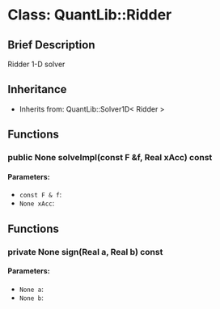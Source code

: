 # Class: QuantLib::Ridder

## Brief Description
Ridder 1-D solver 

## Inheritance
- Inherits from: QuantLib::Solver1D< Ridder >

## Functions
### public None solveImpl(const F &f, Real xAcc) const

#### Parameters:
- `const F & f`: 
- `None xAcc`: 

## Functions
### private None sign(Real a, Real b) const

#### Parameters:
- `None a`: 
- `None b`: 

